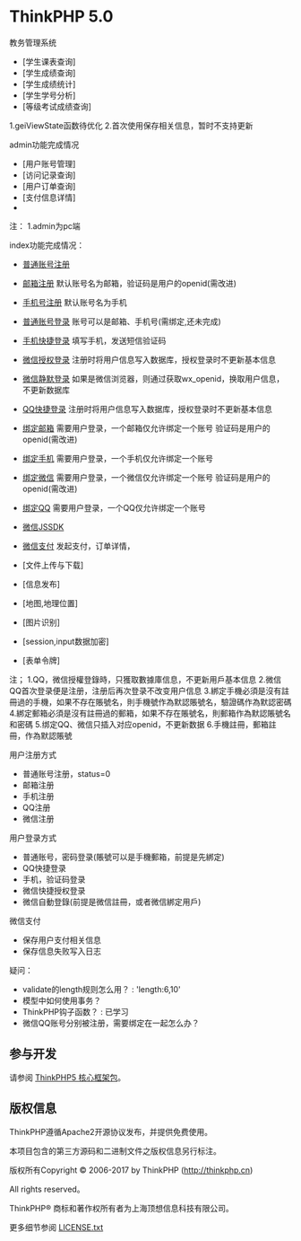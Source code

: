 ThinkPHP 5.0
===============


教务管理系统
 + [学生课表查询]
 + [学生成绩查询]
 + [学生成绩统计]
 + [学生学号分析]
 + [等级考试成绩查询]

1.geiViewState函数待优化
2.首次使用保存相关信息，暂时不支持更新

admin功能完成情况
 + [用户账号管理]
 + [访问记录查询]
 + [用户订单查询]
 + [支付信息详情]
 + 
 注：
1.admin为pc端









index功能完成情况：
 + [普通账号注册](http://www.jiangyang.me/index/index/register)
 + [邮箱注册](http://www.jiangyang.me/index/index/mailreg)
   默认账号名为邮箱，验证码是用户的openid(需改进)
 + [手机号注册](http://www.jiangyang.me/index/index/phonereg)
   默认账号名为手机


 + [普通账号登录](http://www.jiangyang.me/index/User/login)
   账号可以是邮箱、手机号(需绑定,还未完成)
 + [手机快捷登录](http://www.jiangyang.me/index/User/phonelogin)
   填写手机，发送短信验证码
 + [微信授权登录](http://www.jiangyang.me/index/Oauth/wxLogin)
   注册时将用户信息写入数据库，授权登录时不更新基本信息
 + [微信静默登录](http://www.jiangyang.me/index/Oauth/wxAutoLogin)
   如果是微信浏览器，则通过获取wx_openid，换取用户信息，不更新数据库
 + [QQ快捷登录](http://www.jiangyang.me/index/Oauth/qq_login)
   注册时将用户信息写入数据库，授权登录时不更新基本信息


 + [绑定邮箱](http://www.jiangyang.me/index/index/bindmail) 
   需要用户登录，一个邮箱仅允许绑定一个账号
   验证码是用户的openid(需改进)
 + [绑定手机](http://www.jiangyang.me/index/index/bindphone)
   需要用户登录，一个手机仅允许绑定一个账号
 + [绑定微信](http://www.jiangyang.me/index/Oauth/bindWX) 
   需要用户登录，一个微信仅允许绑定一个账号
   验证码是用户的openid(需改进)
 + [绑定QQ](http://www.jiangyang.me/index/Oauth/bindQQ)
   需要用户登录，一个QQ仅允许绑定一个账号


 + [微信JSSDK](http://www.jiangyang.me/index/index/wxjssdk)

 + [微信支付](http://www.jiangyang.me/index/index/wxpay)
   发起支付，订单详情，

 + [文件上传与下载]
 + [信息发布]
 + [地图,地理位置]
 + [图片识别]
 + [session,input数据加密]
 + [表单令牌]


注；
1.QQ，微信授權登錄時，只獲取數據庫信息，不更新用戶基本信息
2.微信QQ首次登录便是注册，注册后再次登录不改变用户信息
3.綁定手機必須是沒有註冊過的手機，如果不存在賬號名，則手機號作為默認賬號名，驗證碼作為默認密碼
4.綁定郵箱必須是沒有註冊過的郵箱，如果不存在賬號名，則郵箱作為默認賬號名和密碼
5.绑定QQ、微信只插入对应openid，不更新数据
6.手機註冊，郵箱註冊，作為默認賬號

 用户注册方式
 + 普通账号注册，status=0
 + 邮箱注册
 + 手机注册
 + QQ注册
 + 微信注册

 用户登录方式
 + 普通账号，密码登录(賬號可以是手機郵箱，前提是先綁定)
 + QQ快捷登录
 + 手机，验证码登录
 + 微信快捷授权登录
 + 微信自動登錄(前提是微信註冊，或者微信綁定用戶)

 微信支付
 + 保存用户支付相关信息
 + 保存信息失败写入日志

疑问：
 - validate的length规则怎么用？
 : 'length:6,10'
 - 模型中如何使用事务？
 - ThinkPHP钩子函数？
 : 已学习
 - 微信QQ账号分别被注册，需要绑定在一起怎么办？











## 参与开发
请参阅 [ThinkPHP5 核心框架包](https://github.com/top-think/framework)。

## 版权信息

ThinkPHP遵循Apache2开源协议发布，并提供免费使用。

本项目包含的第三方源码和二进制文件之版权信息另行标注。

版权所有Copyright © 2006-2017 by ThinkPHP (http://thinkphp.cn)

All rights reserved。

ThinkPHP® 商标和著作权所有者为上海顶想信息科技有限公司。

更多细节参阅 [LICENSE.txt](LICENSE.txt)
